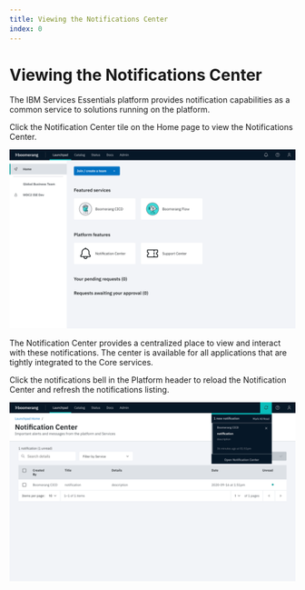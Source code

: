 ```yaml
---
title: Viewing the Notifications Center
index: 0
---
```


# Viewing the Notifications Center

The IBM Services Essentials platform provides notification capabilities as a common service to solutions running on the platform. 

Click the Notification Center tile on the Home page to view the Notifications Center.

![Home screen](./assets/img/launchpad/home.png)

The Notification Center provides a centralized place to view and interact with these notifications. The center is available for all applications that are tightly integrated to the Core services.

Click the notifications bell in the Platform header to reload the Notification Center and refresh the notifications listing.

![Notifications Center](./assets/img/launchpad/notification_bell.png)



